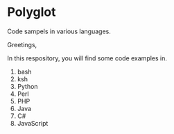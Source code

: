 # Polyglot
Code sampels in various languages.


Greetings,

In this respository, you will find some code examples in.

1. bash 
2. ksh
3. Python
4. Perl
5. PHP
6. Java
7. C#
8. JavaScript
